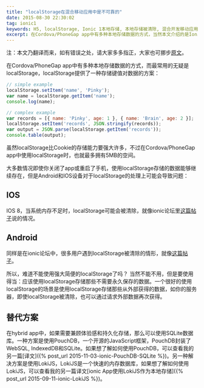 ```yaml
---
title: "localStorage在混合移动应用中是不可靠的"
date: 2015-08-30 22:30:02
tag: ionic1
keywords: H5, localStorage, Ionic 1本地存储, 本地存储被清除, 混合开发移动应用
excerpt: 在Cordova/PhoneGap app中有多种本地存储数据的方式，当然本文介绍的是Ionic 1应用了，而最常用的无疑是localStorage，localStorage提供了一种存储键值对数据的方案，并且存储容量扩充到了5M，可以满足很多存储需求了。在H5中，对localStorage的定义是除非手动删除，否则永久存在，但是在混合移动应用中真的是这样吗？答案是否定的，localStorage在移动设备可能因为内存不足等原因被清除。
---
```

[original-doc]: http://gonehybrid.com/dont-assume-localstorage-will-always-work-in-your-hybrid-app/
注：本文乃翻译而来，如有错误之处，请大家多多指正，大家也可挪步[原文][original-doc]。

在Cordova/PhoneGap app中有多种本地存储数据的方式，而最常用的无疑是localStorage，localStorage提供了一种存储键值对数据的方案：

~~~ javascript
// simple example
localStorage.setItem('name', 'Pinky');
var name = localStorage.getItem('name');
console.log(name);

// complex example
var records = [{ name: 'Pinky', age: 1 }, { name: 'Brain', age: 2 }];
localStorage.setItem('records', JSON.stringify(records));
var output = JSON.parse(localStorage.getItem('records'));
console.table(output);
~~~

虽然localStorage比Cookie的存储能力要强大许多，不过在Cordova/PhoneGap app中使用localStorage时，也就最多拥有5MB的空间。

大多数情况即使你关闭了app或重启了手机，使用localStorage存储的数据能够继续存在，但是Android和IOS设备对于localStorage的处理上可能会导致问题：

## IOS

IOS 8，当系统内存不足时，localStorage可能会被清除，就像ionic论坛里[这篇帖子](http://forum.ionicframework.com/t/ios-localstorage-persistence/20004/11)说的情况。

## Android

同样是在ionic论坛中，很多用户遇到localStorage被清除的情形，就像[这篇帖子](http://forum.ionicframework.com/t/localstorage-is-it-cleared-after-app-restarts-periodically-in-ios/21819/9)。

所以，难道不能使用强大简便的localStorage了吗？
当然不能不用，但是要使用得当：应该使用localStorage存储那些不需要永久保存的数据。一个很好的使用localStorage的场景是使用localStorage存储那些从外部获得的数据，如你的服务器，即使localStorage被清除，也可以通过请求外部数据再次获得。

## 替代方案

在hybrid app中，如果需要兼顾体验感和持久化存储，那么可以使用SQLite数据库。一种方案是使用PouchDB，一个开源的JavaScript框架，PouchDB封装了WebSQL, IndexedDB和SQLite。如果想了解如何使用PouchDB，可以查看我的另一篇[译文]({% post_url 2015-11-03-ionic-PouchDB-SQLite %})。另一种解决方案是使用LokiJS，LokiJS是一个快速的内存数据库，如果想了解如何使用LokiJS，可以查看我的另一篇译文[ionic App使用LokiJS作为本地存储]({% post_url 2015-09-11-ionic-LokiJS %})。